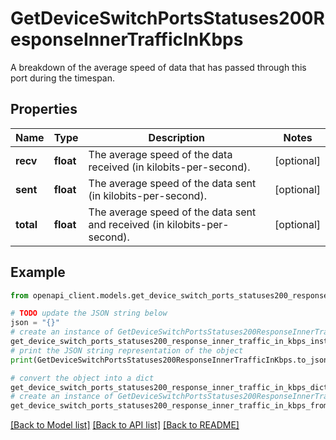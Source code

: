 # GetDeviceSwitchPortsStatuses200ResponseInnerTrafficInKbps

A breakdown of the average speed of data that has passed through this port during the timespan.

## Properties

Name | Type | Description | Notes
------------ | ------------- | ------------- | -------------
**recv** | **float** | The average speed of the data received (in kilobits-per-second). | [optional] 
**sent** | **float** | The average speed of the data sent (in kilobits-per-second). | [optional] 
**total** | **float** | The average speed of the data sent and received (in kilobits-per-second). | [optional] 

## Example

```python
from openapi_client.models.get_device_switch_ports_statuses200_response_inner_traffic_in_kbps import GetDeviceSwitchPortsStatuses200ResponseInnerTrafficInKbps

# TODO update the JSON string below
json = "{}"
# create an instance of GetDeviceSwitchPortsStatuses200ResponseInnerTrafficInKbps from a JSON string
get_device_switch_ports_statuses200_response_inner_traffic_in_kbps_instance = GetDeviceSwitchPortsStatuses200ResponseInnerTrafficInKbps.from_json(json)
# print the JSON string representation of the object
print(GetDeviceSwitchPortsStatuses200ResponseInnerTrafficInKbps.to_json())

# convert the object into a dict
get_device_switch_ports_statuses200_response_inner_traffic_in_kbps_dict = get_device_switch_ports_statuses200_response_inner_traffic_in_kbps_instance.to_dict()
# create an instance of GetDeviceSwitchPortsStatuses200ResponseInnerTrafficInKbps from a dict
get_device_switch_ports_statuses200_response_inner_traffic_in_kbps_from_dict = GetDeviceSwitchPortsStatuses200ResponseInnerTrafficInKbps.from_dict(get_device_switch_ports_statuses200_response_inner_traffic_in_kbps_dict)
```
[[Back to Model list]](../README.md#documentation-for-models) [[Back to API list]](../README.md#documentation-for-api-endpoints) [[Back to README]](../README.md)


